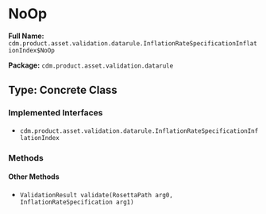 # NoOp

**Full Name:** `cdm.product.asset.validation.datarule.InflationRateSpecificationInflationIndex$NoOp`

**Package:** `cdm.product.asset.validation.datarule`

## Type: Concrete Class

### Implemented Interfaces

- `cdm.product.asset.validation.datarule.InflationRateSpecificationInflationIndex`

### Methods

#### Other Methods

- `ValidationResult validate(RosettaPath arg0, InflationRateSpecification arg1)`

